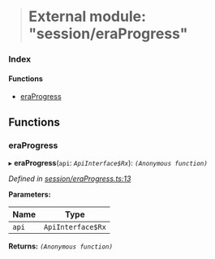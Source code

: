 > # External module: "session/eraProgress"

### Index

#### Functions

* [eraProgress](_session_eraprogress_.md#eraprogress)

## Functions

###  eraProgress

▸ **eraProgress**(`api`: *`ApiInterface$Rx`*): *`(Anonymous function)`*

*Defined in [session/eraProgress.ts:13](https://github.com/polkadot-js/api/blob/5a1c79a/packages/api-derive/src/session/eraProgress.ts#L13)*

**Parameters:**

Name | Type |
------ | ------ |
`api` | `ApiInterface$Rx` |

**Returns:** *`(Anonymous function)`*